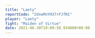 ```yaml
---
title: "Laety"
reportCode: "2dxwMnYH37rFJfN1"
player: "Laety"
fight: "Maiden of Virtue"
date: 2021-06-30T19:09:58.934000+00:00
---
```

